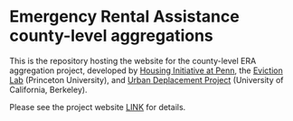 # Emergency Rental Assistance county-level aggregations

This is the repository hosting the website for the county-level ERA aggregation project, developed by [Housing Initiative at Penn](https://www.housinginitiative.org/), the [Eviction Lab](https://evictionlab.org/) (Princeton University), and [Urban Deplacement Project](https://www.urbandisplacement.org/) (University of California, Berkeley).

Please see the project website [LINK](www.example.com) for details.